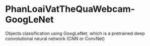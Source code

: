 # PhanLoaiVatTheQuaWebcam-GoogLeNet
Objects classification using GoogLeNet, which is  a pretrained deep convolutional neural network (CNN or ConvNet)
